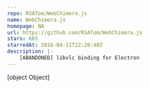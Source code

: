 ```yaml
---
repo: RSATom/WebChimera.js
name: WebChimera.js
homepage: NA
url: https://github.com/RSATom/WebChimera.js
stars: 665
starredAt: 2016-04-11T22:20:48Z
description: |-
    [ABANDONED] libvlc binding for Electron
---
```


[object Object]
